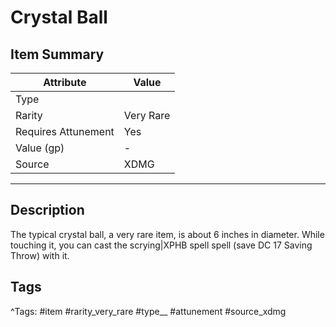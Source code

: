 # Crystal Ball

## Item Summary

| Attribute            | Value                        |
|----------------------|------------------------------|
| Type                 |   |
| Rarity               | Very Rare             |
| Requires Attunement  | Yes                |
| Value (gp)           | -    |
| Source               | XDMG |

---

## Description

The typical crystal ball, a very rare item, is about 6 inches in diameter. While touching it, you can cast the scrying|XPHB spell spell (save DC 17 Saving Throw) with it.

## Tags

^Tags: #item #rarity_very_rare #type__ #attunement #source_xdmg